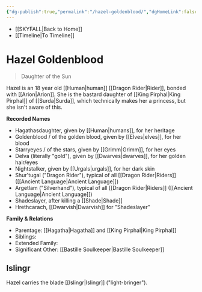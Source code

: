 ```yaml
---
{"dg-publish":true,"permalink":"/hazel-goldenblood/","dgHomeLink":false,"dgPassFrontmatter":false}
---
```


- [[SKYFALL|Back to Home]]
- [[Timeline|To Timeline]]

# Hazel Goldenblood
>Daughter of the Sun

Hazel is an 18 year old [[Human|human]] [[Dragon Rider|Rider]], bonded with [[Arion|Arion]]. She is the bastard daughter of [[King Pirphal|King Pirphal]] of [[Surda|Surda]], which technically makes her a princess, but she isn't aware of this. 

**Recorded Names**
- Hagathasdaughter, given by [[Human|humans]], for her heritage
- Goldenblood / of the golden blood, given by [[Elves|elves]], for her blood
- Starryeyes / of the stars, given by [[Grimm|Grimm]], for her eyes 
- Delva (literally "gold"), given by [[Dwarves|dwarves]], for her golden hair/eyes
- Nightstalker, given by [[Urgals|urgals]], for her dark skin
- Shur'tugal ("Dragon Rider"), typical of all [[Dragon Rider|Riders]] ([[Ancient Language|Ancient Language]])
- Argetlam ("Silverhand"), typical of all [[Dragon Rider|Riders]] ([[Ancient Language|Ancient Language]])
- Shadeslayer, after killing a [[Shade|Shade]]
- Hrethcarach, [[Dwarvish|Dwarvish]] for "Shadeslayer"

**Family & Relations**
- Parentage: [[Hagatha|Hagatha]] and [[King Pirphal|King Pirphal]]
- Siblings: 
- Extended Family: 
- Significant Other: [[Bastille Soulkeeper|Bastille Soulkeeper]]

## Islingr
Hazel carries the blade [[Islingr|Islingr]] ("light-bringer"). 